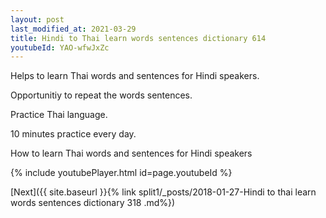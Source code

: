 ```yaml
---
layout: post
last_modified_at: 2021-03-29
title: Hindi to Thai learn words sentences dictionary 614 
youtubeId: YAO-wfwJxZc
---
```

 
 
Helps to learn Thai words and sentences for Hindi speakers.

Opportunitiy to repeat the words sentences. 

Practice Thai language. 
 
10 minutes practice every day. 
 
How to learn Thai words and sentences for Hindi speakers 
 
{% include youtubePlayer.html id=page.youtubeId %}
 
 
[Next]({{ site.baseurl }}{% link  split1/_posts/2018-01-27-Hindi to thai learn words sentences dictionary 318 .md%})
 
